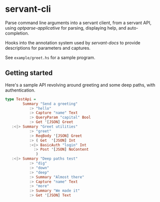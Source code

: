 # servant-cli

Parse command line arguments into a servant client, from a servant API, using
*optparse-applicative* for parsing, displaying help, and auto-completion.

Hooks into the annotation system used by *servant-docs* to provide descriptions
for parameters and captures.

See `example/greet.hs` for a sample program.

Getting started
---------------

Here's a sample API revolving around greeting and some deep paths, with
authentication.

```haskell
type TestApi =
        Summary "Send a greeting"
           :> "hello"
           :> Capture "name" Text
           :> QueryParam "capital" Bool
           :> Get '[JSON] Greet
   :<|> Summary "Greet utilities"
           :> "greet"
           :> ReqBody '[JSON] Greet
           :> ( Get  '[JSON] Int
           :<|> BasicAuth "login" Int
             :> Post '[JSON] NoContent
              )
   :<|> Summary "Deep paths test"
           :> "dig"
           :> "down"
           :> "deep"
           :> Summary "Almost there"
           :> Capture "name" Text
           :> "more"
           :> Summary "We made it"
           :> Get '[JSON] Text
```

